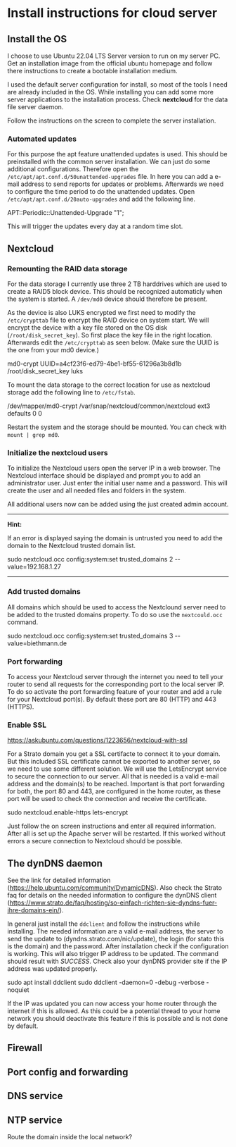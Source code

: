 # Install instructions for cloud server

## Install the OS

I choose to use Ubuntu 22.04 LTS Server version to run on my server PC. Get an installation image from the official ubuntu homepage and follow there instructions to create a bootable installation medium.

I used the default server configuration for install, so most of the tools I need are already included in the OS. While installing you can add some more server applications to the installation process. Check **nextcloud** for the data file server daemon.

Follow the instructions on the screen to complete the server installation.

### Automated updates

For this purpose the apt feature unattended updates is used. This should be preinstalled with the common server installation. We can just do some additional configurations. Therefore open the `/etc/apt/apt.conf.d/50unattended-upgrades` file. In here you can add a e-mail address to send reports for updates or problems. Afterwards we need to configure the time period to do the unattended updates. Open `/etc/apt/apt.conf.d/20auto-upgrades` and add the following line.

  APT::Periodic::Unattended-Upgrade "1";
  
This will trigger the updates every day at a random time slot.

## Nextcloud

### Remounting the RAID data storage

For the data storage I currently use three 2 TB harddrives which are used to create a RAID5 block device. This should be recognized automaticly when the system is started. A `/dev/md0` device should therefore be present.

As the device is also LUKS encrypted we first need to modify the `/etc/crypttab` file to encrypt the RAID device on system start. We will encrypt the device with a key file stored on the OS disk (`/root/disk_secret_key`). So first place the key file in the right location. Afterwards edit the `/etc/crypttab` as seen below. (Make sure the UUID is the one from your md0 device.)

  md0-crypt UUID=a4cf23f6-ed79-4be1-bf55-61296a3b8d1b /root/disk_secret_key luks

To mount the data storage to the correct location for use as nextcloud storage add the following line to `/etc/fstab`.

  /dev/mapper/md0-crypt /var/snap/nextcloud/common/nextcloud ext3 defaults 0 0

Restart the system and the storage should be mounted. You can check with `mount | grep md0`.

### Initialize the nextcloud users

To initialize the Nextcloud users open the server IP in a web browser. The Nextcloud interface should be displayed and prompt you to add an administrator user. Just enter the initial user name and a password. This will create the user and all needed files and folders in the system.

All additional users now can be added using the just created admin account.

---
**Hint:**

If an error is displayed saying the domain is untrusted you need to add the domain to the Nextcloud trusted domain list.

  sudo nextcloud.occ config:system:set trusted_domains 2 --value=192.168.1.27

---

### Add trusted domains

All domains which should be used to access the Nextclound server need to be added to the trusted domains property. To do so use the `nextcould.occ` command.

  sudo nextcloud.occ config:system:set trusted_domains 3 --value=biethmann.de

### Port forwarding

To access your Nextcloud server through the internet you need to tell your router to send all requests for the corresponding port to the local server IP. To do so activate the port forwarding feature of your router and add a rule for your Nextcloud port(s). By default these port are 80 (HTTP) and 443 (HTTPS).

### Enable SSL

https://askubuntu.com/questions/1223656/nextcloud-with-ssl

For a Strato domain you get a SSL certifacte to connect it to your domain. But this included SSL certificate cannot be exported to another server, so we need to use some different solution. We will use the LetsEncrypt service to secure the connection to our server. All that is needed is a valid e-mail address and the domain(s) to be reached. Important is that port forwarding for both, the port 80 and 443, are configured in the home router, as these port will be used to check the connection and receive the certificate.

  sudo nextcloud.enable-https lets-encrypt

Just follow the on screen instructions and enter all required information. After all is set up the Apache server will be restarted. If this worked without errors a secure connection to Nextcloud should be possible.

## The dynDNS daemon

See the link for detailed information (https://help.ubuntu.com/community/DynamicDNS). Also check the Strato faq for details on the needed information to configure the dynDNS client (https://www.strato.de/faq/hosting/so-einfach-richten-sie-dyndns-fuer-ihre-domains-ein/).

In general just install the `ddclient` and follow the instructions while installing. The needed information are a valid e-mail address, the server to send the update to (dyndns.strato.com/nic/update), the login (for stato this is the domain) and the password. After installation check if the configuration is working. This will also trigger IP address to be updated. The command should result with *SUCCESS*. Check also your dynDNS provider site if the IP address was updated properly.

  sudo apt install ddclient
  sudo ddclient -daemon=0 -debug -verbose -noquiet

If the IP was updated you can now access your home router through the internet if this is allowed. As this could be a potential thread to your home network you should deactivate this feature if this is possible and is not done by default.

## Firewall

## Port config and forwarding

## DNS service

## NTP service

Route the domain inside the local network?
